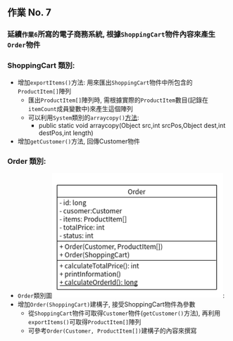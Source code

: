 ## 作業 No. 7

### 延續`作業6`所寫的電子商務系統, 根據`ShoppingCart`物件內容來產生`Order`物件
### ShoppingCart 類別:
   - 增加`exportItems()`方法: 用來匯出`ShoppingCart`物件中所包含的`ProductItem[]`陣列
       - 匯出`ProductItem[]`陣列時, 需根據實際的`ProductItem`數目(記錄在`itemCount`成員變數中)來產生這個陣列
       - 可以利用`System`類別的`arraycopy()`[方法](https://docs.oracle.com/javase/7/docs/api/java/lang/System.html#method_summary):
           - public static void arraycopy(Object src,int srcPos,Object dest,int destPos,int length)
   - 增加`getCustomer()`方法, 回傳Customer物件
### Order 類別:
   - `Order`類別圖![類別圖](orderClassDiagram.png):
   - 增加`Order(ShoppingCart)`建構子, 接受ShoppingCart物件為參數
       - 從`ShoppingCart`物件可取得`Customer`物件(`getCustomer()`方法), 再利用`exportItems()`可取得`ProductItem[]`陣列
       - 可參考`Order(Customer, ProductItem[])`建構子的內容來撰寫
